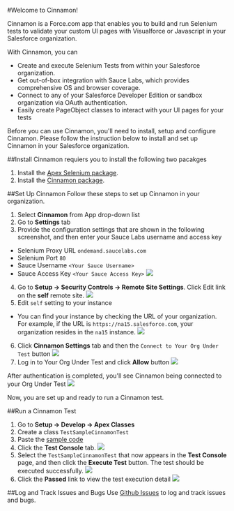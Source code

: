 #Welcome to Cinnamon!

Cinnamon is a Force.com app that enables you to build and run Selenium tests to validate your custom UI pages with Visualforce or Javascript in your Salesforce organization.

With Cinnamon, you can

* Create and execute Selenium Tests from within your Salesforce organization.
* Get out-of-box integration with Sauce Labs, which provides comprehensive OS and browser coverage.
* Connect to any of your Salesforce Developer Edition or sandbox organization via OAuth authentication.
* Easily create PageObject classes to interact with your UI pages for your tests

Before you can use Cinnamon, you'll need to install, setup and configure Cinnamon.  Please follow the instruction below to install and set up Cinnamon in your Salesforce organization.

##Install
Cinnamon requiers you to install the following two pacakges

1. Install the [Apex Selenium package](https://login.salesforce.com/packaging/installPackage.apexp?p0=04t30000001I916).
2. Install the [Cinnamon package](https://login.salesforce.com/packaging/installPackage.apexp?p0=04td0000000N1w9).

##Set Up Cinnamon
Follow these steps to set up Cinnamon in your organization.

1. Select **Cinnamon** from App drop-down list
2. Go to **Settings** tab
3. Provide the configuration settings that are shown in the following screenshot, and then enter your Sauce Labs username and access key
 * Selenium Proxy URL `ondemand.saucelabs.com`
 * Selenium Port `80`
 * Sauce Username `<Your Sauce Username>`
 * Sauce Access Key `<Your Sauce Access Key>`
 ![](https://raw.githubusercontent.com/forcedotcom/cinnamon/master/images/cinnamon_settings.png)
4. Go to **Setup -> Security Controls -> Remote Site Settings**.  Click Edit link on the **self** remote site.
 ![](https://raw.githubusercontent.com/forcedotcom/cinnamon/master/images/self_remote_site2.png)
5. Edit `self` setting to your instance
 * You can find your instance by checking the URL of  your organization.  For example, if the URL is `https://na15.salesforce.com`, your organization resides in the `na15` instance.
 ![](https://raw.githubusercontent.com/forcedotcom/cinnamon/master/images/self_remote_site.png)
6. Click **Cinnamon Settings** tab and then the `Connect to Your Org Under Test` button
 ![](https://raw.githubusercontent.com/forcedotcom/cinnamon/master/images/org_under_test.png)
7. Log in to Your Org Under Test and click **Allow** button
 ![](https://raw.githubusercontent.com/forcedotcom/cinnamon/master/images/login_dialogue.png)

After authentication is completed, you'll see Cinnamon being connected to your Org Under Test
 ![](https://raw.githubusercontent.com/forcedotcom/cinnamon/master/images/org_under_test2.png)

Now, you are set up and ready to run a Cinnamon test.

##Run a Cinnamon Test
1. Go to **Setup -> Develop -> Apex Classes**
2. Create a class `TestSampleCinnamonTest`
3. Paste the [sample code](https://gist.github.com/ryojiosawa/9750540)
4. Click the **Test Console** tab.
 ![](https://raw.githubusercontent.com/forcedotcom/cinnamon/master/images/testconsole.png)
5. Select the `TestSampleCinnamonTest` that now appears in the **Test Console** page, and then click the **Execute Test** button.  The test should be executed successfully.
 ![](https://raw.githubusercontent.com/forcedotcom/cinnamon/master/images/test_passed.png)
6. Click the **Passed** link to view the test execution detail
 ![](https://raw.githubusercontent.com/forcedotcom/cinnamon/master/images/testdetail.png)

##Log and Track Issues and Bugs
Use [Github Issues](https://github.com/forcedotcom/Cinnamon/issues) to log and track issues and bugs.
